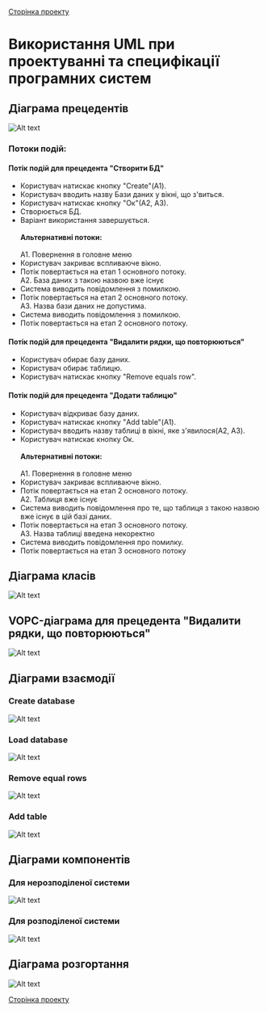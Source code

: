 [Сторінка проекту](https://github.com/Forgefill/TTP-41_IT_Course_Project)
# Використання UML при проектуванні та специфікації програмних систем
## Діаграма прецедентів
![Alt text](../img/UseCase0.png?raw=true)
### Потоки подій:
#### Потік подій для прецедента "Створити БД"
* Користувач натискає кнопку "Create"(А1).
* Користувач вводить назву Бази даних у вікні, що з'виться.
* Користувач натискає кнопку "Ок"(А2, А3).
* Створюється БД.
* Варіант використання завершується. <br /> <br />
**Альтернативні потоки:** <br /> <br />
А1. Повернення в головне меню
* Користувач закриває вспливаюче вікно.
* Потік повертається на етап 1 основного потоку. <br />
А2. База даних з такою назвою вже існує <br />
* Система виводить повідомлення з помилкою.
* Потік повертається на етап 2 основного потоку. <br />
А3. Назва бази даних не допустима. <br />
* Система виводить повідомлення з помилкою.
* Потік повертається на етап 2 основного потоку.
#### Потік подій для прецедента "Видалити рядки, що повторюються"
* Користувач обирає базу даних.
* Користувач обирає таблицю.
* Користувач натискає кнопку "Remove equals row". <br /> 
#### Потік подій для прецедента "Додати таблицю"
* Користувач відкриває базу даних. 
* Користувач натискає кнопку "Add table"(А1).
* Користувач вводить назву таблиці в вікні, яке з'явилося(А2, А3).
* Користувач натискає кнопку Ок. <br /> <br />
**Альтернативні потоки:** <br /> <br />
A1. Повернення в головне меню
* Користувач закриває вспливаюче вікно.
* Потік повертається на етап 2 основного потоку. <br />
A2. Таблиця вже існує
* Система виводить повідомлення про те, що таблиця з такою назвою вже існує в цій базі даних.
* Потік повертається на етап 3 основного потоку. <br />
A3. Назва таблиці введена некоректно
* Система виводить повідомлення про помилку.
* Потік повертається на етап 3 основного потоку

## Діаграма класів
![Alt text](../img/ClassDiagramStage1.png?raw=true)


## VOPC-діаграма для прецедента "Видалити рядки, що повторюються"
![Alt text](../img/VopcClassDiagram.drawio.png?raw=true)


## Діаграми взаємодії

### Create database
![Alt text](../img/SequanceCreateDatabase.drawio.png?raw=true)

### Load database
![Alt text](../img/SequenceLoadDatabase.drawio.png?raw=true)

### Remove equal rows
![Alt text](../img/SequenceRemoveEqualRows.drawio.png?raw=true)

### Add table
![Alt text](../img/SequenceAddTable.drawio.png?raw=true)


## Діаграми компонентів

### Для нерозподіленої системи
![Alt text](../img/CompDiagramNonDistributed.png)

### Для розподіленої системи

![Alt text](../img/CompDiagramDistributed.png)


## Діаграма розгортання

![Alt text](../img/DeploymentDiagram.drawio.png)

[Сторінка проекту](https://github.com/Forgefill/TTP-41_IT_Course_Project)
